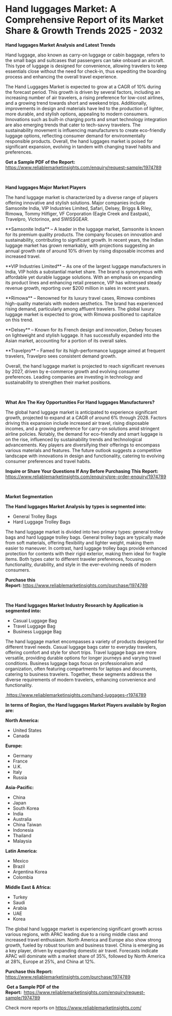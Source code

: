<p><h1>Hand luggages Market: A Comprehensive Report of its Market Share & Growth Trends 2025 - 2032</h1></p><p><strong>Hand luggages Market Analysis and Latest Trends</strong></p>
<p><p>Hand luggage, also known as carry-on luggage or cabin baggage, refers to the small bags and suitcases that passengers can take onboard an aircraft. This type of luggage is designed for convenience, allowing travelers to keep essentials close without the need for check-in, thus expediting the boarding process and enhancing the overall travel experience.</p><p>The Hand Luggages Market is expected to grow at a CAGR of 10% during the forecast period. This growth is driven by several factors, including an increasing number of air travelers, a rising preference for low-cost airlines, and a growing trend towards short and weekend trips. Additionally, improvements in design and materials have led to the production of lighter, more durable, and stylish options, appealing to modern consumers. Innovations such as built-in charging ports and smart technology integration are also emerging trends that cater to tech-savvy travelers. The sustainability movement is influencing manufacturers to create eco-friendly luggage options, reflecting consumer demand for environmentally responsible products. Overall, the hand luggages market is poised for significant expansion, evolving in tandem with changing travel habits and preferences.</p></p>
<p><strong>Get a Sample PDF of the Report:&nbsp;</strong> <a href="https://www.reliablemarketinsights.com/enquiry/request-sample/1974789?utm_campaign=1938&utm_medium=2&utm_source=Github&utm_content=ia&utm_term=08022025&utm_id=hand-luggages">https://www.reliablemarketinsights.com/enquiry/request-sample/1974789</a></p>
<p>&nbsp;</p>
<p><strong>Hand luggages Major Market Players</strong></p>
<p><p>The hand luggage market is characterized by a diverse range of players offering innovative and stylish solutions. Major companies include Samsonite India, VIP Industries Limited, Safari, Delsey, Briggs & Riley, Rimowa, Tommy Hilfiger, VF Corporation (Eagle Creek and Eastpak), Travelpro, Victorinox, and SWISSGEAR.</p><p>**Samsonite India** – A leader in the luggage market, Samsonite is known for its premium quality products. The company focuses on innovation and sustainability, contributing to significant growth. In recent years, the Indian luggage market has grown remarkably, with projections suggesting an annual growth rate of around 10% driven by rising disposable incomes and increased travel.</p><p>**VIP Industries Limited** – As one of the largest luggage manufacturers in India, VIP holds a substantial market share. The brand is synonymous with affordable yet durable luggage solutions. With an emphasis on expanding its product lines and enhancing retail presence, VIP has witnessed steady revenue growth, reporting over $200 million in sales in recent years.</p><p>**Rimowa** – Renowned for its luxury travel cases, Rimowa combines high-quality materials with modern aesthetics. The brand has experienced rising demand, particularly among affluent travelers. The global luxury luggage market is expected to grow, with Rimowa positioned to capitalize on this trend.</p><p>**Delsey** – Known for its French design and innovation, Delsey focuses on lightweight and stylish luggage. It has successfully expanded into the Asian market, accounting for a portion of its overall sales. </p><p>**Travelpro** – Famed for its high-performance luggage aimed at frequent travelers, Travelpro sees consistent demand growth. </p><p>Overall, the hand luggage market is projected to reach significant revenues by 2027, driven by e-commerce growth and evolving consumer preferences. Leading companies are investing in technology and sustainability to strengthen their market positions.</p></p>
<p>&nbsp;</p>
<p><strong>What Are The Key Opportunities For Hand luggages Manufacturers?</strong></p>
<p><p>The global hand luggage market is anticipated to experience significant growth, projected to expand at a CAGR of around 6% through 2028. Factors driving this expansion include increased air travel, rising disposable incomes, and a growing preference for carry-on solutions amid stringent airline policies. Notably, the demand for eco-friendly and smart luggage is on the rise, influenced by sustainability trends and technological advancements. Key players are diversifying their offerings to encompass various materials and features. The future outlook suggests a competitive landscape with innovations in design and functionality, catering to evolving consumer preferences and travel habits.</p></p>
<p><strong>Inquire or Share Your Questions If Any Before Purchasing This Report:</strong> <a href="https://www.reliablemarketinsights.com/enquiry/pre-order-enquiry/1974789?utm_campaign=1938&utm_medium=2&utm_source=Github&utm_content=ia&utm_term=08022025&utm_id=hand-luggages">https://www.reliablemarketinsights.com/enquiry/pre-order-enquiry/1974789</a></p>
<p>&nbsp;</p>
<p><strong>Market Segmentation</strong></p>
<p><strong>The Hand luggages Market Analysis by types is segmented into:</strong></p>
<p><ul><li>General Trolley Bags</li><li>Hard Luggage Trolley Bags</li></ul></p>
<p><p>The hand luggage market is divided into two primary types: general trolley bags and hard luggage trolley bags. General trolley bags are typically made from soft materials, offering flexibility and lighter weight, making them easier to maneuver. In contrast, hard luggage trolley bags provide enhanced protection for contents with their rigid exterior, making them ideal for fragile items. Both types cater to different traveler preferences, focusing on functionality, durability, and style in the ever-evolving needs of modern consumers.</p></p>
<p><strong>Purchase this Report:&nbsp;</strong><a href="https://www.reliablemarketinsights.com/purchase/1974789?utm_campaign=1938&utm_medium=2&utm_source=Github&utm_content=ia&utm_term=08022025&utm_id=hand-luggages">https://www.reliablemarketinsights.com/purchase/1974789</a></p>
<p>&nbsp;</p>
<p><strong>The Hand luggages Market Industry Research by Application is segmented into:</strong></p>
<p><ul><li>Casual Luggage Bag</li><li>Travel Luggage Bag</li><li>Business Luggage Bag</li></ul></p>
<p><p>The hand luggage market encompasses a variety of products designed for different travel needs. Casual luggage bags cater to everyday travelers, offering comfort and style for short trips. Travel luggage bags are more versatile, providing durable options for longer journeys and varying travel conditions. Business luggage bags focus on professionalism and organization, often featuring compartments for laptops and documents, catering to business travelers. Together, these segments address the diverse requirements of modern travelers, enhancing convenience and functionality.</p></p>
<p><a href="https://www.reliablemarketinsights.com/hand-luggages-r1974789?utm_campaign=1938&utm_medium=2&utm_source=Github&utm_content=ia&utm_term=08022025&utm_id=hand-luggages">&nbsp;https://www.reliablemarketinsights.com/hand-luggages-r1974789</a></p>
<p><strong>In terms of Region, the Hand luggages Market Players available by Region are:</strong></p>
<p>
    <p> <strong> North America: </strong>
        <ul>
            <li>United States</li>
            <li>Canada</li>
        </ul>
        </p> 
    <p> <strong> Europe: </strong>
        <ul>
            <li>Germany</li>
            <li>France</li>
            <li>U.K.</li>
            <li>Italy</li>
            <li>Russia</li>
        </ul>
        </p> 
    <p> <strong> Asia-Pacific: </strong>
        <ul>
            <li>China</li>
            <li>Japan</li>
            <li>South Korea</li>
            <li>India</li>
            <li>Australia</li>
            <li>China Taiwan</li>
            <li>Indonesia</li>
            <li>Thailand</li>
            <li>Malaysia</li>
        </ul>
        </p> 
    <p> <strong> Latin America: </strong>
        <ul>
            <li>Mexico</li>
            <li>Brazil</li>
            <li>Argentina Korea</li>
            <li>Colombia</li>
        </ul>
        </p> 
    <p> <strong> Middle East & Africa: </strong>
        <ul>
            <li>Turkey</li>
            <li>Saudi</li>
            <li>Arabia</li>
            <li>UAE</li>
            <li>Korea</li>
        </ul>
    </p>
    </p>
<p><p>The global hand luggage market is experiencing significant growth across various regions, with APAC leading due to a rising middle class and increased travel enthusiasm. North America and Europe also show strong growth, fueled by robust tourism and business travel. China is emerging as a key player, driven by expanding domestic air travel. Forecasts indicate APAC will dominate with a market share of 35%, followed by North America at 28%, Europe at 25%, and China at 12%.</p></p>
<p><strong>Purchase this Report: </strong><a href="https://www.reliablemarketinsights.com/purchase/1974789?utm_campaign=1938&utm_medium=2&utm_source=Github&utm_content=ia&utm_term=08022025&utm_id=hand-luggages">https://www.reliablemarketinsights.com/purchase/1974789</a></p>
<p>&nbsp;<strong>Get a Sample PDF of the Report:&nbsp;&nbsp;</strong><a href="https://www.reliablemarketinsights.com/enquiry/request-sample/1974789?utm_campaign=1938&utm_medium=2&utm_source=Github&utm_content=ia&utm_term=08022025&utm_id=hand-luggages">https://www.reliablemarketinsights.com/enquiry/request-sample/1974789</a></p>
<p><strong></strong></p>
<p>Check more reports on <a href="https://www.reliablemarketinsights.com/?utm_campaign=1938&utm_medium=2&utm_source=Github&utm_content=ia&utm_term=08022025&utm_id=hand-luggages">https://www.reliablemarketinsights.com/</a></p>